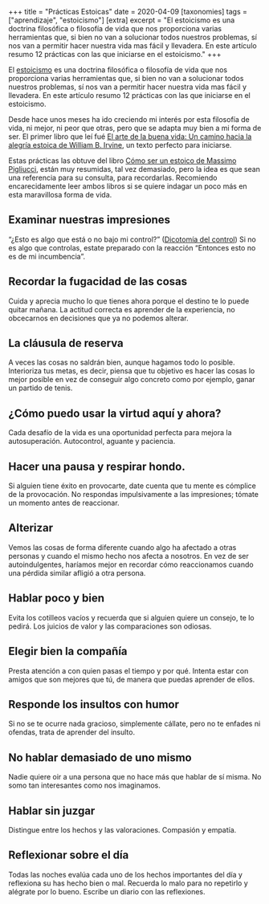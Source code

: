 +++
title = "Prácticas Estoicas"
date = 2020-04-09
[taxonomies]
tags = ["aprendizaje", "estoicismo"]
[extra]
excerpt = "El estoicismo es una doctrina filosófica o filosofía de vida que nos proporciona varias herramientas que, si bien no van a solucionar todos nuestros problemas, sí nos van a permitir hacer nuestra vida mas fácil y llevadera. En este artículo resumo 12 prácticas con las que iniciarse en el estoicismo."
+++

El [estoicismo][estoicismo] es una doctrina filosófica o filosofía de vida que nos proporciona varias herramientas que, si bien no van a solucionar todos nuestros problemas, sí nos van a permitir hacer nuestra vida mas fácil y llevadera. En este artículo resumo 12 prácticas con las que iniciarse en el estoicismo. 

Desde hace unos meses ha ido creciendo mi interés por esta filosofía de vida, ni mejor, ni peor que otras, pero que se adapta muy bien a mi forma de ser. El primer libro que leí fué [El arte de la buena vida: Un camino hacia la alegría estoica de William B. Irvine][arte-buena-vida], un texto perfecto para iniciarse.  

Estas prácticas las obtuve del libro [Cómo ser un estoico de Massimo Pigliucci][como-ser-estoico], están muy resumidas, tal vez demasiado, pero la idea es que sean una referencia para su consulta, para recordarlas. Recomiendo encarecidamente leer ambos libros si se quiere indagar un poco más en esta maravillosa forma de vida.  

## Examinar nuestras impresiones  
“¿Esto es algo que está o no bajo mi control?” ([Dicotomía del control][dicotomia]) Si no es algo que controlas, estate preparado con la reacción “Entonces esto no es de mi incumbencia”.  

## Recordar la fugacidad de las cosas  
Cuida y aprecia mucho lo que tienes ahora porque el destino te lo puede quitar mañana. La actitud correcta es aprender de la experiencia, no obcecarnos en decisiones que ya no podemos alterar.  

## La cláusula de reserva  
A veces las cosas no saldrán bien, aunque hagamos todo lo posible. Interioriza tus metas, es decir, piensa que tu objetivo es hacer las cosas lo mejor posible en vez de conseguir algo concreto como por ejemplo, ganar un partido de tenis.  

## ¿Cómo puedo usar la virtud aquí y ahora?  
Cada desafío de la vida es una oportunidad perfecta para mejora la autosuperación. Autocontrol, aguante y paciencia.  

## Hacer una pausa y respirar hondo.  
Si alguien tiene éxito en provocarte, date cuenta que tu mente es cómplice de la provocación. No respondas impulsivamente a las impresiones; tómate un momento antes de reaccionar.  

## Alterizar  
Vemos las cosas de forma diferente cuando algo ha afectado a otras personas y cuando el mismo hecho nos afecta a nosotros. En vez de ser autoindulgentes, haríamos mejor en recordar cómo reaccionamos cuando una pérdida similar afligió a otra persona.  

## Hablar poco y bien  
Evita los cotilleos vacíos y recuerda que si alguien quiere un consejo, te lo pedirá. Los juicios de valor y las comparaciones son odiosas.  

## Elegir bien la compañía  
Presta atención a con quien pasas el tiempo y por qué. Intenta estar con amigos que son mejores que tú, de manera que puedas aprender de ellos.  

## Responde los insultos con humor  
Si no se te ocurre nada gracioso, simplemente cállate, pero no te enfades ni ofendas, trata de aprender del insulto.  

## No hablar demasiado de uno mismo  
Nadie quiere oir a una persona que no hace más que hablar de sí misma. No somo tan interesantes como nos imaginamos.  

## Hablar sin juzgar  
Distingue entre los hechos y las valoraciones. Compasión y empatía.  

## Reflexionar sobre el día  
Todas las noches evalúa cada uno de los hechos importantes del día y reflexiona su has hecho bien o mal. Recuerda lo malo para no repetirlo y alégrate por lo bueno. Escribe un diario con las reflexiones.

[estoicismo]: https://elestoico.com/
[dicotomia]: https://diarioestoico.com/la-dicotomia-del-control/
[como-ser-estoico]: https://www.amazon.es/C%C3%B3mo-ser-estoico-Utilizar-filosof%C3%ADa-ebook/dp/B079QHQ2Y6
[arte-buena-vida]: https://www.amazon.es/El-arte-buena-vida-alegr%C3%ADa-ebook/dp/B07RH8NQV7